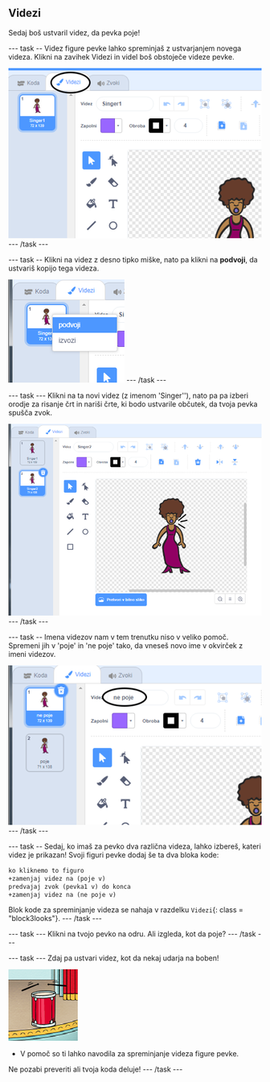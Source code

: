 ## Videzi

Sedaj boš ustvaril videz, da pevka poje!

\--- task -- Videz figure pevke lahko spreminjaš z ustvarjanjem novega videza. Klikni na zavihek Videzi in videl boš obstoječe videze pevke.

![posnetek zaslona](images/band-singer-costume-annotated.png) \--- /task \---

\--- task -- Klikni na videz z desno tipko miške, nato pa klikni na **podvoji**, da ustvariš kopijo tega videza.

![posnetek zaslona](images/band-singer-duplicate.png) \--- /task \---

\--- task \--- Klikni na ta novi videz (z imenom 'Singer''), nato pa pa izberi orodje za risanje črt in nariši črte, ki bodo ustvarile občutek, da tvoja pevka spušča zvok.

![posnetek zaslona](images/band-singer-click.png) \--- /task \---

\--- task -- Imena videzov nam v tem trenutku niso v veliko pomoč. Spremeni jih v 'poje' in 'ne poje' tako, da vneseš novo ime v okvirček z imeni videzov.

![posnetek zaslona](images/band-singer-name-annotated.png) \--- /task \---

\--- task -- Sedaj, ko imaš za pevko dva različna videza, lahko izbereš, kateri videz je prikazan! Svoji figuri pevke dodaj še ta dva bloka kode:

```blocks3
ko kliknemo to figuro
+zamenjaj videz na (poje v)
predvajaj zvok (pevka1 v) do konca
+zamenjaj videz na (ne poje v)
```

Blok kode za spreminjanje videza se nahaja v razdelku `Videzi`{: class = "block3looks"}. \--- /task \---

\--- task \--- Klikni na tvojo pevko na odru. Ali izgleda, kot da poje? \--- /task \---

\--- task \--- Zdaj pa ustvari videz, kot da nekaj udarja na boben!

![posnetek zaslona](images/band-drum-final.png)

- V pomoč so ti lahko navodila za spreminjanje videza figure pevke.

Ne pozabi preveriti ali tvoja koda deluje! \--- /task \---